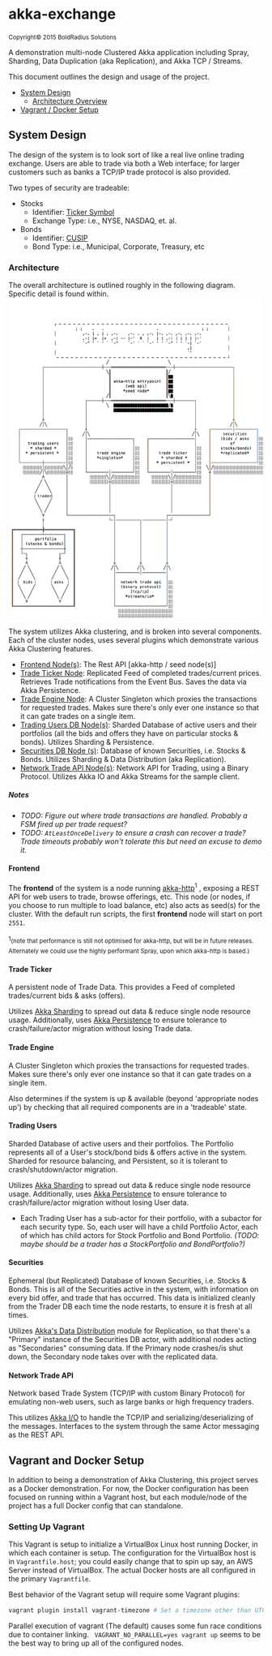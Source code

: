 # akka-exchange

<small>Copyright© 2015 BoldRadius Solutions</small>

A demonstration multi-node Clustered Akka application including Spray, Sharding, Data Duplication (aka Replication), and Akka TCP / Streams.

This document outlines the design and usage of the project.

  * [System Design](#system-design)
    - [Architecture Overview](#architecture)
  * [Vagrant / Docker Setup](#vagrant-and-docker-setup)

## System Design

The design of the system is to look sort of like a real live online trading exchange. Users are able to trade via both a Web interface; for larger customers such as banks a TCP/IP trade protocol is also provided.

Two types of security are tradeable:
  - Stocks 
    * Identifier: [Ticker Symbol](https://en.wikipedia.org/wiki/Ticker_symbol)
    * Exchange Type: i.e., NYSE, NASDAQ, et. al.
  - Bonds 
    * Identifier: [CUSIP](https://en.wikipedia.org/wiki/CUSIP)
    * Bond Type: i.e., Municipal, Corporate, Treasury, etc

### Architecture
The overall architecture is outlined roughly in the following diagram. Specific detail is found within.
![](design/akka-exchange.png)

The system utilizes Akka clustering, and is broken into several components. Each of the cluster nodes, uses several plugins which demonstrate various Akka Clustering features.

  - [Frontend Node(s)](#frontend): The Rest API [akka-http / seed node(s)]
  - [Trade Ticker Node](#trading-users): Replicated Feed of completed trades/current prices. Retrieves Trade notifications from the Event Bus. Saves the data via Akka Persistence.
  - [Trade Engine Node](#trade-engine): A Cluster Singleton which proxies the transactions for requested trades. Makes sure there's only ever one instance so that it can gate trades on a single item.
  - [Trading Users DB Node(s)](#trading-users): Sharded Database of active users and their portfolios (all the bids and offers they have on particular stocks & bonds). Utilizes Sharding & Persistence.
  - [Securities DB Node (s)](#securities): Database of known Securities, i.e. Stocks & Bonds. Utilizes Sharding & Data Distribution (aka Replication). 
  - [Network Trade API Node(s)](#network-trade-api): Network API for Trading, using a Binary Protocol. Utilizes Akka IO and Akka Streams for the sample client.



##### Notes
  - *TODO: Figure out where trade transactions are handled. Probably a FSM fired up per trade request?*
  - *TODO: `AtLeastOnceDelivery` to ensure a crash can recover a trade? Trade timeouts probably won't tolerate this but need an excuse to demo it.*

#### Frontend
The **frontend** of the system is a node running [akka-http](http://doc.akka.io/docs/akka-stream-and-http-experimental/1.0/scala/http/)<sup>1</sup> ,  exposing a REST API for web users to trade, browse offerings, etc. This node (or nodes, if you choose to run multiple to load balance, etc) also acts as seed(s) for the cluster. With the default run scripts, the first **frontend** node will start on port `2551`.

<small>1</small><sub>(note that performance is still not optimised for akka-http, but will be in future releases. Alternately we could use the highly performant Spray, upon which akka-http is based.)</sub>


#### Trade Ticker
A persistent node of Trade Data. This provides a Feed of completed trades/current bids & asks (offers). 

Utilizes [Akka Sharding](http://doc.akka.io/docs/akka/2.4.0-RC1/scala/cluster-sharding.html) to spread out data & reduce single node resource usage. Additionally, uses [Akka Persistence](http://doc.akka.io/docs/akka/2.4.0-RC1/scala/persistence.html) to ensure tolerance to crash/failure/actor migration without losing Trade data.


#### Trade Engine

A Cluster Singleton which proxies the transactions for requested trades. Makes sure there's only ever one instance so that it can gate trades on a single item.

Also determines if the system is up & available (beyond 'appropriate nodes up') by checking that all required components are in a 'tradeable' state.

#### Trading Users 
Sharded Database of active users and their portfolios. The Portfolio represents all of a User's stock/bond bids & offers active in the system. Sharded for resource balancing, and Persistent, so it is tolerant to crash/shutdown/actor migration. 

Utilizes [Akka Sharding](http://doc.akka.io/docs/akka/2.4.0-RC1/scala/cluster-sharding.html) to spread out data & reduce single node resource usage. Additionally, uses [Akka Persistence](http://doc.akka.io/docs/akka/2.4.0-RC1/scala/persistence.html) to ensure tolerance to crash/failure/actor migration without losing User data.

  - Each Trading User has a sub-actor for their portfolio, with a subactor for each security type. So, each user will have a child Portfolio Actor, each of which has child actors for Stock Portfolio and Bond Portfolio. *(TODO: maybe should be a trader has a StockPortfolio and BondPortfolio?)*

#### Securities 

Ephemeral (but Replicated) Database of known Securities, i.e. Stocks & Bonds. This is all of the Securities active in the system, with information on every bid offer, and trade that has occurred. This data is initialized cleanly from the Trader DB each time the node restarts, to ensure it is fresh at all times.

Utilizes [Akka's Data Distribution](http://doc.akka.io/docs/akka/2.4.0-RC1/scala/distributed-data.html) module for Replication, so that there's a "Primary" instance of the Securities DB actor, with additional nodes acting as "Secondaries" consuming data. If the Primary node crashes/is shut down, the Secondary node takes over with the replicated data. 

#### Network Trade API 

Network based Trade System (TCP/IP with custom Binary Protocol) for emulating non-web users, such as large banks or high frequency traders. 

This utilizes [Akka I/O](http://doc.akka.io/docs/akka/2.4.0-RC1/scala/io.html) to handle the TCP/IP and serializing/deserializing of the messages. Interfaces to the system through the same Actor messaging as the REST API.

## Vagrant and Docker Setup

In addition to being a demonstration of Akka Clustering, this project serves as a Docker demonstration. For now, the Docker configuration has been focused on running within a Vagrant host, but each module/node of the project has a full Docker config that can standalone.

### Setting Up Vagrant

This Vagrant is setup to initialize a VirtualBox Linux host running Docker, in which each container is setup. The configuration for the VirtualBox host is in `Vagrantfile.host`; you could easily change that to spin up say, an AWS Server instead of VirtualBox. The actual Docker hosts are all configured in the primary `Vagrantfile`.

Best behavior of the Vagrant setup will require some Vagrant plugins:

```bash
vagrant plugin install vagrant-timezone # Set a timezone other than UTC on the host, for simplifying log reading
```

Parallel execution of vagrant (The default) causes some fun race conditions due to container linking. ` VAGRANT_NO_PARALLEL=yes vagrant up` seems to be the best way to bring up all of the configured nodes.  
